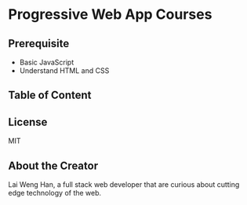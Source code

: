 # Progressive Web App Courses

## Prerequisite
- Basic JavaScript
- Understand HTML and CSS

## Table of Content

## License
MIT

## About the Creator
Lai Weng Han, a full stack web developer that are curious about cutting edge technology of the web.